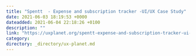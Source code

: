 ```yaml
---
title: "Spentt  - Expense and subscription tracker -UI/UX Case Study"
date: 2021-06-03 18:19:53 +0000
dateadded: 2021-06-04 22:18:26 +0100
description: ""
link: "https://uxplanet.org/spentt-expense-and-subscription-tracker-ui-ux-case-study-71d12735fa0?source=rss----819cc2aaeee0---4"
category:
directory: _directory/ux-planet.md
---
```

